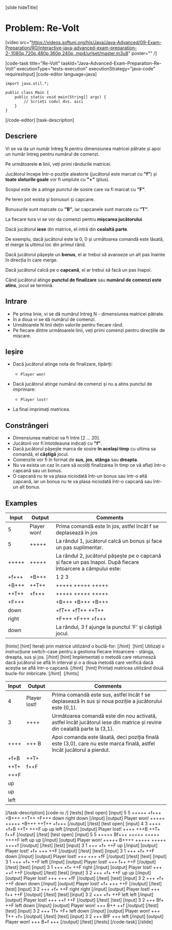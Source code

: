 [slide hideTitle]
# Problem: Re-Volt

[video src="https://videos.softuni.org/hls/Java/Java-Advanced/09-Exam-Preparation/RO/interactive-java-advanced-exam-preparation-2-,1080p,720p,480p,360p,240p,.mp4/urlset/master.m3u8" poster="" /]

[code-task title="Re-Volt" taskId="Java-Advanced-Exam-Preparation-Re-Volt" executionType="tests-execution" executionStrategy="java-code" requiresInput]
[code-editor language=java]
```
import java.util.*;

public class Main {
    public static void main(String[] args) {
        // Scrieți codul dvs. aici
    }
}
```
[/code-editor]
[task-description]
## Descriere
Vi se va da un număr întreg N pentru dimensiunea matricei pătrate și apoi un număr întreg pentru numărul de comenzi.

Pe următoarele **n** linii, veți primi rândurile matricei.

Jucătorul începe într-o poziție aleatorie (jucătorul este marcat cu **"f"**) și **toate sloturile goale** vor fi umplute cu **"+"** (plus).

Scopul este de a atinge punctul de sosire care va fi marcat cu **”F”**.

Pe teren pot exista și bonusuri și capcane.

Bonusurile sunt marcate cu **”B”**, iar capcanele sunt marcate cu **”T”**.

La fiecare tura vi se vor da comenzi pentru **mișcarea jucătorului**.

Dacă jucătorul **iese** din matrice, el intră din **cealaltă parte**.

De exemplu, dacă jucătorul este la 0, 0 și următoarea comandă este lăsată, el merge la ultimul loc din primul rând.

Dacă jucătorul pășește un **bonus**, el ar trebui să avanseze un alt pas înainte în direcția în care merge.

Dacă jucătorul calcă pe o **capcană**, el ar trebui să facă un pas înapoi.

Când jucătorul atinge **punctul de finalizare** sau **numărul de comenzi este atins**, jocul se termină.

## Intrare

- Pe prima linie, vi se dă numărul întreg N - dimensiunea matricei pătrate.
- În a doua vi se dă numărul de comenzi.
- Următoarele N linii dețin valorile pentru fiecare rând.
- Pe fiecare dintre următoarele linii, veți primi comenzi pentru direcțiile de mișcare.

## Ieșire

- Dacă jucătorul atinge nota de finalizare, tipăriți:
  - `Player won!`
- Dacă jucătorul atinge numărul de comenzi și nu a atins punctul de imprimare:
  - `Player lost!`

- La final imprimați matricea.

## Constrângeri

- Dimensiunea matricei va fi între [2 ... 20].
- Jucătorii vor fi întotdeauna indicați cu **"f"**.
- Dacă jucătorul pășește marca de sosire **în același timp** cu ultima sa comandă, el **câștigă** jocul.
- Comenzile vor fi în format de **sus**, **jos**, **stânga** sau **dreapta**.
- Nu va exista un caz în care să ocoliți finalizarea în timp ce vă aflați într-o capcană sau un bonus.
- O capcană nu te va plasa niciodată într-un bonus sau într-o altă capcană, iar un bonus nu te va plasa niciodată într-o capcană sau într-un alt bonus.

## Examples
| **Input** | **Output** | **Comments** |
| --- | --- | --- |
| 5 | Player won! | Prima comandă este în jos, astfel încât f se deplasează în jos  |
| 5 | +++++ | La rândul 1, jucătorul calcă un bonus și face un pas suplimentar. |
| +++++ | +++++ | La rândul 2, jucătorul pășește pe o capcană și face un pas înapoi. După fiecare întoarcere a câmpului este: |
| +f+++ | +B+++ |   1      2      3    |
| +B+++ | \++T\++ | +++++  +++++  +++++ |
| \++T\++ | +f+++ | +++++  +++++  +++++ |
| +F+++ |  | +B+++  +B+++  +B+++ |
| down |  | +fT++  +fT++  \++T\++ |
| right |  | +F+++  +F+++  +f+++ |
| down |  | La rândul, 3 f ajunge la punctul 'F' și câștigă jocul. |

[hints]
[hint]
Iterați prin matrice utilizând o buclă-for:
[/hint] 
[hint]
Utilizați o instrucțiune switch-case pentru a gestiona fiecare întoarcere - stânga, dreapta, sus și jos.
[/hint]
[hint]
Implementați o metodă care returnează dacă jucătorul se află în interval și o a doua metodă care verifică dacă aceștia se află într-o capcană.
[/hint] 
[hint]
Printați matricea utilizând două bucle-for imbricate.
[/hint] 
[/hints] 


| **Input** | **Output** | **Comments** |
| --- | --- | --- |
| 4 | Player lost! | Prima comandă este sus, astfel încât f se deplasează în sus și noua poziție a jucătorului este (0,1). |
| 3 | ++++ | Următoarea comandă este din nou activată, astfel încât jucătorul iese din matrice și revine din cealaltă parte la (3,1). |
| ++++ | +++ B | Apoi comanda este lăsată, deci poziția finală este (3,0), care nu este marca finală, astfel încât jucătorul a pierdut. |
| +f+B | ++T+ |  |
| ++T+ | f++F |  |
| +++F |  |  |
| up |  |  |
| up |  |  |
| left |  |  |

[/task-description]
[code-io /]
[tests]
[test open]
[input]
5
5
+++++
+f+++
+B+++
\++T\++
+F+++
down
right
down
[/input]
[output]
Player won!
+++++
+++++
+B+++
\++T\++
+f+++
[/output]
[/test]
[test open]
[input]
4
3
++++
+f+B
++T+
+++F
up
up
left
[/input]
[output]
Player lost!
++++
+++B
\++T+
f\++F
[/output]
[/test]
[test open]
[input]
5
5
+++++
Bf+++
+++++
+++++
++++F
left
up
up
[/input]
[output]
Player won!
+++++
B++++
+++++
+++++
++++f
[/output]
[/test]
[test]
[input]
3
1
+++
+f+
++F
up
[/input]
[output]
Player lost!
+f+
+++
++F
[/output]
[/test]
[test]
[input]
3
1
+++
+f+
++F
down
[/input]
[output]
Player lost!
+++
+++
+fF
[/output]
[/test]
[test]
[input]
3
1
+++
+f+
++F
left
[/input]
[output]
Player lost!
+++
f++
++F
[/output]
[/test]
[test]
[input]
3
1
+++
+f+
++F
right
[/input]
[output]
Player lost!
+++
++f
++F
[/output]
[/test]
[test]
[input]
3
2
+++
+f+
++F
up
up
[/input]
[output]
Player lost!
+++
+++
+fF
[/output]
[/test]
[test]
[input]
3
2
+++
+f+
++F
down
down
[/input]
[output]
Player lost!
+f+
+++
++F
[/output]
[/test]
[test]
[input]
3
2
+++
+f+
++F
right
right
[/input]
[output]
Player lost!
+++
f++
++F
[/output]
[/test]
[test]
[input]
3
2
+++
+f+
++F
left
left
[/input]
[output]
Player lost!
+++
++f
++F
[/output]
[/test]
[test]
[input]
3
2
+++
Bf+
++F
left
down
[/input]
[output]
Player won!
+++
B++
++f
[/output]
[/test]
[test]
[input]
3
2
+++
Tf+
+F+
left
down
[/input]
[output]
Player won!
+++
T++
+f+
[/output]
[/test]
[test]
[input]
3
2
+++
BfF
+++
left
[/input]
[output]
Player won!
+++
B+f
+++
[/output]
[/test]
[/tests]
[/code-task]
[/slide]